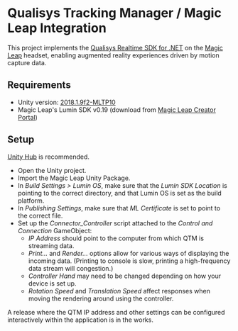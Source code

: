 # Qualisys Tracking Manager / Magic Leap Integration

This project implements the [Qualisys Realtime SDK for .NET](https://github.com/qualisys/RTClientSDK.Net) on the [Magic Leap](https://www.magicleap.com/) headset, enabling augmented reality experiences driven by motion capture data.

## Requirements

- Unity version: [2018.1.9f2-MLTP10](https://unity3d.com/partners/magicleap)
- Magic Leap's Lumin SDK v0.19 (download from [Magic Leap Creator Portal](https://creator.magicleap.com))

## Setup

[Unity Hub](https://docs.unity3d.com/Manual/GettingStartedUnityHub.html) is recommended.

- Open the Unity project.
- Import the Magic Leap Unity Package. 
- In *Build Settings > Lumin OS*, make sure that the *Lumin SDK Location* is pointing to the correct directory, and that Lumin OS is set as the build platform.
- In *Publishing Settings*, make sure that *ML Certificate* is set to point to the correct file.
- Set up the *Connector_Controller* script attached to the *Control and Connection* GameObject:
    - *IP Address* should point to the computer from which QTM is streaming data.
    - *Print...* and *Render...* options allow for various ways of displaying the incoming data. (Printing to console is slow, printing a high-frequency data stream will congestion.)
    - *Controller Hand* may need to be changed depending on how your device is set up.
    - *Rotation Speed* and *Translation Speed* affect responses when moving the rendering around using the controller.

A release where the QTM IP address and other settings can be configured interactively within the application is in the works.